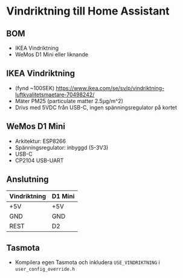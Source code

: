 # Vindriktning till Home Assistant

## BOM

* IKEA Vindriktning
* WeMos D1 Mini eller liknande

## IKEA Vindriktning

* (fynd ~100SEK) https://www.ikea.com/se/sv/p/vindriktning-luftkvalitetsmaetare-70498242/
* Mäter PM25 (particulate matter 2.5µg/m^2)
* Drivs med 5VDC från USB-C, ingen spänningsregulator på kortet

## WeMos D1 Mini

* Arkitektur: ESP8266
* Spänningsregulator: inbyggd (5-3V3)
* USB-C
* CP2104 USB-UART

## Anslutning

| Vindriktning | D1 Mini |
|--|--|
| +5V | +5V |
| GND | GND |
| REST | D2 |

## Tasmota

* Kompilera egen Tasmota och inkludera ```USE_VINDRIKTNING``` i ```user_config_override.h``` 
